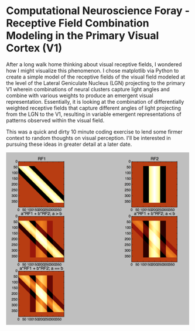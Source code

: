 # Computational Neuroscience Foray - Receptive Field Combination Modeling in the Primary Visual Cortex (V1)

After a long walk home thinking about visual receptive fields, I wondered how I might visualize this phenomenon. I chose matplotlib via Python to create a simple model of the receptive fields of the visual field modeled at the level of the Lateral Geniculate Nucleus (LGN) projecting to the primary V1 wherein combinations of neural clusters capture light angles and combine with various weights to produce an emergent visual representation. Essentially, it is looking at the combination of differentially weighted receptive fields that capture different angles of light projecting from the LGN to the V1, resulting in variable emergent representations of patterns observed within the visual field.

This was a quick and dirty 10 minute coding exercise to lend some firmer context to random thoughts on visual perception. I'll be interested in pursuing these ideas in greater detail at a later date.

<img src="resources/neuroRF.png" width=500></img>
